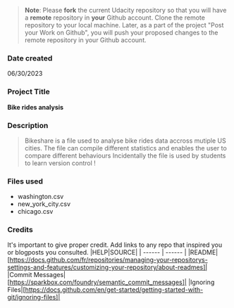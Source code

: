 >**Note**: Please **fork** the current Udacity repository so that you will have a **remote** repository in **your** Github account. Clone the remote repository to your local machine. Later, as a part of the project "Post your Work on Github", you will push your proposed changes to the remote repository in your Github account.

### Date created
06/30/2023

### Project Title
**Bike rides analysis**

### Description
> Bikeshare is a file used to analyse bike rides data accross mutiple US cities. 
> The file can compile different statistics and enables the user to compare different behaviours
> Incidentally the file is used by students to learn version control !

### Files used
- washington.csv
- new_york_city.csv
- chicago.csv

### Credits
It's important to give proper credit. Add links to any repo that inspired you or blogposts you consulted.
|HELP|SOURCE|
| ------ | ------ |
|README|[https://docs.github.com/fr/repositories/managing-your-repositorys-settings-and-features/customizing-your-repository/about-readmes]|
|Commit Messages|[https://sparkbox.com/foundry/semantic_commit_messages]|
|Ignoring Files|[https://docs.github.com/en/get-started/getting-started-with-git/ignoring-files]|
